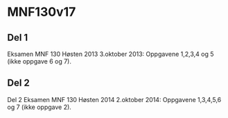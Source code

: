 # MNF130v17

## Del 1 
Eksamen MNF 130 Høsten 2013 3.oktober 2013: Oppgavene 1,2,3,4 og 5 (ikke oppgave 6 og 7).

## Del 2
Del 2 Eksamen MNF 130 Høsten 2014 2.oktober 2014: Oppgavene 1,3,4,5,6 og 7 (ikke oppgave 2).
